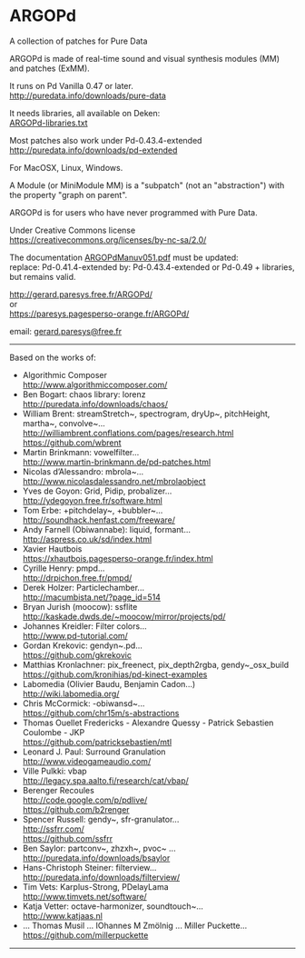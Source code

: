 # ARGOPd
A collection of patches for Pure Data

ARGOPd is made of real-time sound and visual synthesis modules (MM) and patches (ExMM).

It runs on Pd Vanilla 0.47 or later.  
http://puredata.info/downloads/pure-data 

It needs libraries, all available on Deken:  
[ARGOPd-libraries.txt](ARGOPd-libraries.txt)

Most patches also work under Pd-0.43.4-extended  
http://puredata.info/downloads/pd-extended

For MacOSX, Linux, Windows.

A Module (or MiniModule MM) is a "subpatch" (not an "abstraction") with the property "graph on parent". 

ARGOPd is for users who have never programmed with Pure Data.

Under Creative Commons license  
https://creativecommons.org/licenses/by-nc-sa/2.0/

The documentation [ARGOPdManuv051.pdf](ARGOPdManuv051.pdf) must be updated:  
replace: Pd-0.41.4-extended by: Pd-0.43.4-extended or Pd-0.49 + libraries, but remains valid.

http://gerard.paresys.free.fr/ARGOPd/  
or  
https://paresys.pagesperso-orange.fr/ARGOPd/

email: gerard.paresys@free.fr

__________________________________________________________________
Based on the works of:  
- Algorithmic Composer  
   http://www.algorithmiccomposer.com/
- Ben Bogart: chaos library: lorenz  
   http://puredata.info/downloads/chaos/
- William Brent: streamStretch~, spectrogram, dryUp~, pitchHeight, martha~, convolve~...  
   http://williambrent.conflations.com/pages/research.html  
   https://github.com/wbrent
- Martin Brinkmann: vowelfilter...  
   http://www.martin-brinkmann.de/pd-patches.html
- Nicolas d’Alessandro: mbrola~...  
   http://www.nicolasdalessandro.net/mbrolaobject
- Yves de Goyon: Grid, Pidip, probalizer...  
   http://ydegoyon.free.fr/software.html
- Tom Erbe: +pitchdelay~, +bubbler~...  
   http://soundhack.henfast.com/freeware/
- Andy Farnell (Obiwannabe): liquid, formant...  
   http://aspress.co.uk/sd/index.html
- Xavier Hautbois  
   https://xhautbois.pagesperso-orange.fr/index.html
- Cyrille Henry: pmpd...  
   http://drpichon.free.fr/pmpd/
- Derek Holzer: Particlechamber...  
   http://macumbista.net/?page_id=514
- Bryan Jurish (moocow): ssflite  
   http://kaskade.dwds.de/~moocow/mirror/projects/pd/
- Johannes Kreidler: Filter colors...  
   http://www.pd-tutorial.com/
- Gordan Krekovic: gendyn~.pd...  
   https://github.com/gkrekovic
- Matthias Kronlachner: pix_freenect, pix_depth2rgba, gendy~_osx_build  
   https://github.com/kronihias/pd-kinect-examples
- Labomedia (Olivier Baudu, Benjamin Cadon...)  
   http://wiki.labomedia.org/
- Chris McCormick: -obiwansd~...  
   https://github.com/chr15m/s-abstractions
- Thomas Ouellet Fredericks - Alexandre Quessy - Patrick Sebastien Coulombe - JKP  
   https://github.com/patricksebastien/mtl
- Leonard J. Paul: Surround Granulation  
   http://www.videogameaudio.com/
- Ville Pulkki: vbap  
   http://legacy.spa.aalto.fi/research/cat/vbap/
- Berenger Recoules  
   http://code.google.com/p/pdlive/  
   https://github.com/b2renger
- Spencer Russell: gendy~, sfr-granulator...  
   http://ssfrr.com/  
   https://github.com/ssfrr
- Ben Saylor: partconv~, zhzxh~, pvoc~ ...  
   http://puredata.info/downloads/bsaylor
- Hans-Christoph Steiner: filterview...  
   http://puredata.info/downloads/filterview/
- Tim Vets: Karplus-Strong, PDelayLama  
   http://www.timvets.net/software/
- Katja Vetter: octave-harmonizer, soundtouch~...   
   http://www.katjaas.nl
- ... Thomas Musil ... IOhannes M Zmölnig ... Miller Puckette...  
   https://github.com/millerpuckette
__________________________________________________________________
